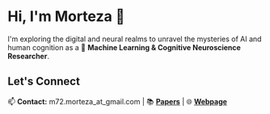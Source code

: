# Hi, I'm Morteza 👋

I'm exploring the digital and neural realms to unravel the mysteries of AI and human cognition as a 🧠 **Machine Learning & Cognitive Neuroscience Researcher**.

## Let's Connect

📫 **Contact:** m72.morteza_at_gmail.com |
📚 [**Papers**](https://scholar.google.com/citations?user=xFztGO8AAAAJ&hl=en) |
🌐 [**Webpage**](https://morteza-mahdiani.github.io/)
